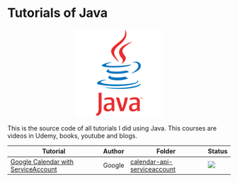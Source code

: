 # Tutorials of Java

<p align="center"> 
<img src=".github/logo.png">
</p>

This is the source code of all tutorials I did using Java. This courses are videos in Udemy, books, youtube and blogs.

| Tutorial | Author  | Folder | Status |
|----------|---------|--------|--------|
|[Google Calendar with ServiceAccount](https://developers.google.com/calendar/api/quickstart/java?hl=en)|Google|[calendar-api-serviceaccount](calendar-api-serviceaccount)|![](https://img.shields.io/badge/status-completed-brightgreen)|
